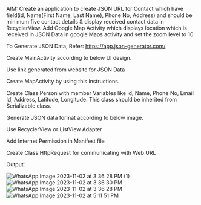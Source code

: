 AIM: Create an application to create JSON URL for Contact which have field(id, Name(First Name, Last Name), Phone No, Address) and should be minimum five contact details & display received contact data in RecyclerView. Add Google Map Activity which displays location which is received in JSON Data in google Maps activity and set the zoom level to 10.

To Generate JSON Data, Refer: https://app.json-generator.com/

Create MainActivity according to below UI design.

Use link generated from website for JSON Data

Create MapActivity by using this instructions.

Create Class Person with member Variables like id, Name, Phone No, Email Id, Address, Latitude, Longitude. This class should be inherited from Serializable class.

Generate JSON data format according to below image.

Use RecyclerView or ListView Adapter

Add Internet Permission in  Manifest file

Create Class HttpRequest for communicating with Web URL


Output:


![WhatsApp Image 2023-11-02 at 3 36 28 PM (1)](https://github.com/AdesharaBrijesh/MAD_Practical-10_21012021001/assets/98079442/fe78dbd2-a02d-4a5b-a0d4-8ad0f605f180)
![WhatsApp Image 2023-11-02 at 3 36 30 PM](https://github.com/AdesharaBrijesh/MAD_Practical-10_21012021001/assets/98079442/cb357745-bd8c-4d72-a5af-f2c2b6c422b3)
![WhatsApp Image 2023-11-02 at 3 36 28 PM](https://github.com/AdesharaBrijesh/MAD_Practical-10_21012021001/assets/98079442/5ab075ec-c6aa-458f-8821-b828d733d616)
![WhatsApp Image 2023-11-02 at 5 11 51 PM](https://github.com/AdesharaBrijesh/MAD_Practical-10_21012021001/assets/98079442/d2e6212f-df31-4f28-b3f9-cfaae2acac0b)
